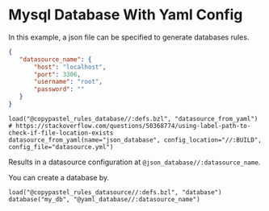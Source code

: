 # Mysql Database With Yaml Config

In this example, a json file can be specified to generate databases rules.

```json
{
   "datasource_name": {
       "host": "localhost",
       "port": 3306,
       "username": "root",
       "password": ""
   }
}
```

```build
load("@copypastel_rules_database//:defs.bzl", "datasource_from_yaml")
# https://stackoverflow.com/questions/50368774/using-label-path-to-check-if-file-location-exists
datasource_from_yaml(name="json_database", config_location="//:BUILD", config_file="datasource.yml")
```

Results in a datasource configuration at `@json_database//:datasource_name`.

You can create a database by.

```build
load("@copypastel_rules_datasource//:defs.bzl", "database")
database("my_db", "@yaml_database//:datasource_name")
```

